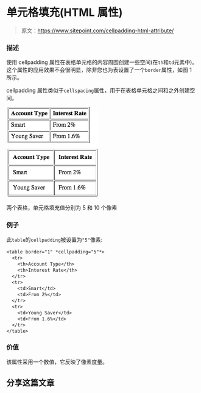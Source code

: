 # 单元格填充(HTML 属性)

> 原文：<https://www.sitepoint.com/cellpadding-html-attribute/>

### 描述

使用 cellpadding 属性在表格单元格的内容周围创建一些空间(在`th`和`td`元素中)。这个属性的应用效果不会很明显，除非您也为表设置了一个`border`属性，如图 1 所示。

cellpadding 属性类似于`cellspacing`属性，用于在表格单元格之间和之外创建空间。

![Two tables, with cellpadding values of five and ten pixels, respectively](img/bb98f48e62f2d3e6d4702475de755cfc.png)

两个表格，单元格填充值分别为 5 和 10 个像素

### 例子

此`table`的`cellpadding`被设置为`"5"`像素:

```
<table border="1" *cellpadding="5"*>
  <tr>
    <th>Account Type</th>
    <th>Interest Rate</th>
  </tr>
  <tr>
    <td>Smart</td>
    <td>From 2%</td>
  </tr>
  <tr>
    <td>Young Saver</td>
    <td>From 1.6%</td>
  </tr>
</table>
```

### 价值

该属性采用一个数值，它反映了像素度量。

## 分享这篇文章